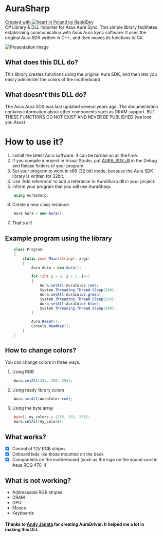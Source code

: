# AuraSharp
[Created with ![heart](http://i.imgur.com/oXJmdtz.gif) in Poland by RapidDev](http://rapiddev.pl/)<br />
C# Library &amp; DLL Importer for Asus Aura Sync. This simple library facilitates establishing communication with Asus Aura Sync software.
It uses the original Aura SDK written in C++, and then moves its functions to C#.

![Presentation image](https://raw.githubusercontent.com/rapiddev/AuraSharp/master/AuraSharp/Assets/aurasharp-banner.png)

## What does this DLL do?
This library creates functions using the original Aura SDK, and then lets you easily administer the colors of the motherboard

## What doesn't this DLL do?
The Asus Aura SDK was last updated several years ago. The documentation contains information about other components such as DRAM support. BUT THESE FUNCTIONS DO NOT EXIST AND NEVER BE PUBLISHED (we love you Asus)

# How to use it?
1. Install the latest Aura software. It can be turned on all the time.
2. If you compile a project in Visual Studio, put [AURA_SDK.dll](https://www.asus.com/campaign/aura/fl/SDK.html) in the Debug and Relase folders of your program.
3. Set your program to work in x86 (32 bit) mode, because the Aura SDK library is written for 32bit.
4. Use 'Add reference' to add a reference to AuraSharp.dll in your project.
5. Inform your program that you will use AuraSharp.
```c#
    using AuraSharp;
```
6. Create a new class instance.
```c#
    Aura Aura = new Aura();
```
7. That's all!

## Example program using the library
```c#
    class Program
    {
        static void Main(string[] args)
        {
            Aura Aura = new Aura();

            for (int i = 0; i < 5; i++)
            {
                Aura.setAll(AuraColor.red);
                System.Threading.Thread.Sleep(100);
                Aura.setAll(AuraColor.green);
                System.Threading.Thread.Sleep(100);
                Aura.setAll(AuraColor.blue);
                System.Threading.Thread.Sleep(100);
            }

            Aura.Reset();
            Console.ReadKey();
        }
    }
```

## How to change colors?
You can change colors in three ways.
1. Using RGB
```c#
    Aura.setAll(255, 192, 255);
```
2. Using ready library colors
```c#
    Aura.setAll(AuraColor.red);
```
3. Using the byte array
```c#
    byte[] my_colors = {255, 192, 255};
    Aura.setAll(my_colors);
```

## What works?
- [x] Control of 12V RGB stripes
- [x] Onboard leds like those mounted on the back
- [x] Components on the motherboard (such as the logo on the sound card in Asus ROG 470-I)
## What is not working?
- Addressable RGB stripes
- DRAM
- GPU
- Moues
- Keyboards

#### Thanks to [Andy Janata](https://github.com/ajanata) for creating AuraDriver. It helped me a lot in making this DLL 
